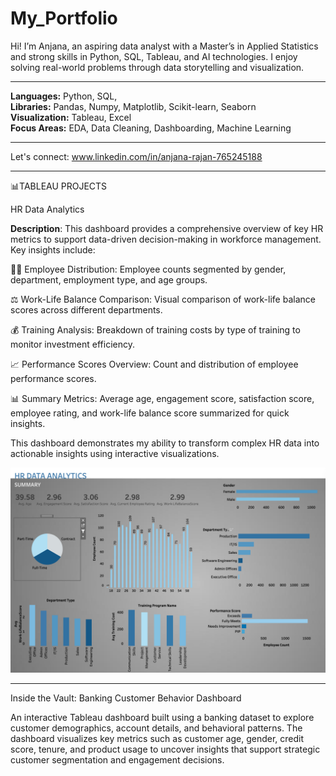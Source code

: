 # My_Portfolio
Hi! I’m Anjana, an aspiring data analyst with a Master’s in Applied Statistics and strong skills in Python, SQL, Tableau, and AI technologies. I enjoy solving real-world problems through data storytelling and visualization.





---
**Languages:** Python, SQL,  
**Libraries:** Pandas, Numpy, Matplotlib, Scikit-learn, Seaborn  
**Visualization:** Tableau, Excel  
**Focus Areas:** EDA, Data Cleaning, Dashboarding, Machine Learning


---
Let's connect: www.linkedin.com/in/anjana-rajan-765245188


---
📊TABLEAU PROJECTS

HR Data Analytics

**Description**: This dashboard provides a comprehensive overview of key HR metrics to support data-driven decision-making in workforce management.
Key insights include:

👩‍💼 Employee Distribution:
Employee counts segmented by gender, department, employment type, and age groups.

⚖️ Work-Life Balance Comparison:
Visual comparison of work-life balance scores across different departments.

💰 Training Analysis:
Breakdown of training costs by type of training to monitor investment efficiency.

📈 Performance Scores Overview:
Count and distribution of employee performance scores.

📊 Summary Metrics:
Average age, engagement score, satisfaction score, employee rating, and work-life balance score summarized for quick insights.

This dashboard demonstrates my ability to transform complex HR data into actionable insights using interactive visualizations.

![HR Data Analytics Dashboard](HR.jpg)


---
Inside the Vault: Banking Customer Behavior Dashboard

An interactive Tableau dashboard built using a banking dataset to explore customer demographics, account details, and behavioral patterns. The dashboard visualizes key metrics such as customer age, gender, credit score, tenure, and product usage to uncover insights that support strategic customer segmentation and engagement decisions.
